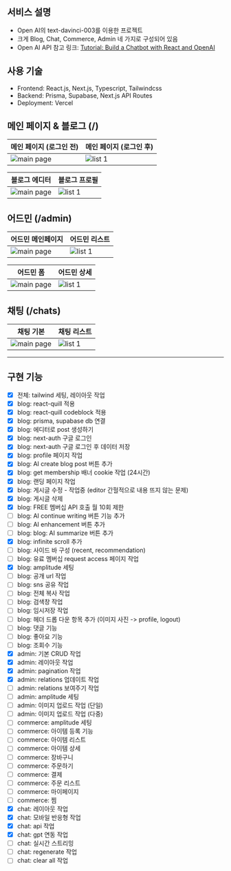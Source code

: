 ## 서비스 설명

- Open AI의 text-davinci-003를 이용한 프로젝트
- 크게 Blog, Chat, Commerce, Admin 네 가지로 구성되어 있음
- Open AI API 참고 링크: [Tutorial: Build a Chatbot with React and OpenAI](https://blog.bitsrc.io/tutorial-build-a-chatbot-with-react-and-openai-2c183c50991e)

## 사용 기술

- Frontend: React.js, Next.js, Typescript, Tailwindcss
- Backend: Prisma, Supabase, Next.js API Routes
- Deployment: Vercel

## 메인 페이지 & 블로그 (/)

<table>
  <thead>
    <tr>
      <th style="text-align: center">메인 페이지 (로그인 전)</th>
      <th style="text-align: center">메인 페이지 (로그인 후)</th>
    </tr>
  </thead>
  <tbody>
    <tr>
      <td><img src="https://user-images.githubusercontent.com/38210233/233589589-42526cdd-bd6b-4642-90f9-f40b1aa10c55.png" alt="main page"/></td>
      <td><img src="https://user-images.githubusercontent.com/38210233/233589641-d534e382-0f5c-4227-9607-9d093fb6513d.png" alt="list 1" /></td>
    </tr>
  </tbody>
</table>


<table>
  <thead>
    <tr>
      <th style="text-align: center">블로그 에디터</th>
      <th style="text-align: center">블로그 프로필</th>
    </tr>
  </thead>
  <tbody>
    <tr>
      <td><img src="https://user-images.githubusercontent.com/38210233/233589902-81a10149-7eb4-4d56-a0b9-876bd9c48b4a.png" alt="main page"/></td>
      <td><img src="https://user-images.githubusercontent.com/38210233/233589950-bb926d4c-55c1-41bd-a71c-bd106c9d25a1.png" alt="list 1" /></td>
    </tr>
  </tbody>
</table>





## 어드민 (/admin)

<table>
  <thead>
    <tr>
      <th style="text-align: center">어드민 메인페이지</th>
      <th style="text-align: center">어드민 리스트</th>
    </tr>
  </thead>
  <tbody>
    <tr>
      <td><img src="https://user-images.githubusercontent.com/38210233/233590181-9a5b5dbb-434d-4036-a9dd-07782471a2d1.png" alt="main page"/></td>
      <td><img src="https://user-images.githubusercontent.com/38210233/233590341-b597fde5-f5b0-4a40-8451-2ace5d9eaf85.png" alt="list 1" /></td>
    </tr>
  </tbody>
</table>


<table>
  <thead>
    <tr>
      <th style="text-align: center">어드민 폼</th>
      <th style="text-align: center">어드민 상세</th>
    </tr>
  </thead>
  <tbody>
    <tr>
      <td><img src="https://user-images.githubusercontent.com/38210233/233590432-7dda4b39-20db-4686-b8ce-a2bc3d10c2d1.png" alt="main page"/></td>
      <td><img src="https://user-images.githubusercontent.com/38210233/233590491-e0ff8a88-289b-4cec-b1e1-f166f0813cff.png" alt="list 1" /></td>
    </tr>
  </tbody>
</table>


## 채팅 (/chats)

<table>
  <thead>
    <tr>
      <th style="text-align: center">채팅 기본</th>
      <th style="text-align: center">채팅 리스트</th>
    </tr>
  </thead>
  <tbody>
    <tr>
      <td><img src="https://user-images.githubusercontent.com/38210233/233590696-40c9313f-480a-45be-ab31-401253ea0c42.png" alt="main page"/></td>
      <td><img src="https://user-images.githubusercontent.com/38210233/233590744-8d294391-d42f-4a67-817f-d237d44eb872.png" alt="list 1" /></td>
    </tr>
  </tbody>
</table>



---

## 구현 기능

- [x] 전체: tailwind 세팅, 레이아웃 작업
- [x] blog: react-quill 적용
- [x] blog: react-quill codeblock 적용
- [x] blog: prisma, supabase db 연결
- [x] blog: 에디터로 post 생성하기
- [x] blog: next-auth 구글 로그인
- [x] blog: next-auth 구글 로그인 후 데이터 저장
- [x] blog: profile 페이지 작업
- [x] blog: AI create blog post 버튼 추가
- [x] blog: get membership 배너 cookie 작업 (24시간)
- [x] blog: 랜딩 페이지 작업
- [x] blog: 게시글 수정 - 작업중 (editor 간헐적으로 내용 뜨지 않는 문제)
- [x] blog: 게시글 삭제
- [x] blog: FREE 멤버십 API 호출 월 10회 제한
- [ ] blog: AI continue writing 버튼 기능 추가
- [ ] blog: AI enhancement 버튼 추가
- [ ] blog: blog: AI summarize 버튼 추가
- [x] blog: infinite scroll 추가
- [ ] blog: 사이드 바 구성 (recent, recommendation)
- [ ] blog: 유료 멤버십 request access 페이지 작업
- [x] blog: amplitude 세팅
- [ ] blog: 공개 url 작업
- [ ] blog: sns 공유 작업
- [ ] blog: 전체 복사 작업
- [ ] blog: 검색창 작업
- [ ] blog: 임시저장 작업
- [ ] blog: 헤더 드롭 다운 항목 추가 (이미지 사진 -> profile, logout)
- [ ] blog: 댓글 기능
- [ ] blog: 좋아요 기능
- [ ] blog: 조회수 기능
- [x] admin: 기본 CRUD 작업
- [x] admin: 레이아웃 작업
- [x] admin: pagination 작업
- [x] admin: relations 업데이트 작업
- [ ] admin: relations 보여주기 작업
- [ ] admin: amplitude 세팅
- [ ] admin: 이미지 업로드 작업 (단일)
- [ ] admin: 이미지 업로드 작업 (다중)
- [ ] commerce: amplitude 세팅
- [ ] commerce: 아이템 등록 기능
- [ ] commerce: 아이템 리스트
- [ ] commerce: 아이템 상세
- [ ] commerce: 장바구니
- [ ] commerce: 주문하기
- [ ] commerce: 결제
- [ ] commerce: 주문 리스트
- [ ] commerce: 마이페이지
- [ ] commerce: 찜
- [x] chat: 레이아웃 작업
- [x] chat: 모바일 반응형 작업
- [x] chat: api 작업
- [x] chat: gpt 연동 작업
- [ ] chat: 실시간 스트리밍
- [ ] chat: regenerate 작업
- [ ] chat: clear all 작업
